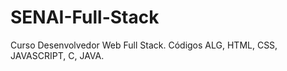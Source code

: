 # SENAI-Full-Stack
Curso Desenvolvedor Web Full Stack.
Códigos ALG, HTML, CSS, JAVASCRIPT, C, JAVA.
